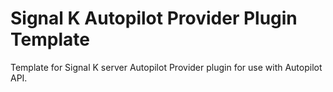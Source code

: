 # Signal K Autopilot Provider Plugin Template

Template for Signal K server Autopilot Provider plugin for use with Autopilot API.



